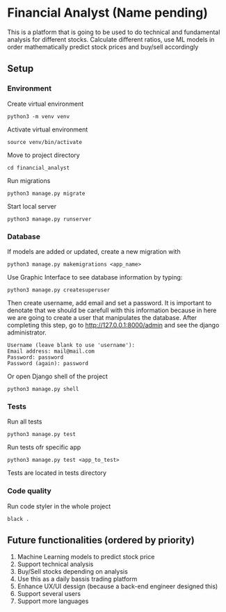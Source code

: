 # Financial Analyst (Name pending)
This is a platform that is going to be used to do technical and fundamental analysis for different stocks. Calculate different ratios, use ML models in order mathematically predict stock prices and buy/sell accordingly

## Setup
### Environment
Create virtual environment
```
python3 -m venv venv
```

Activate virtual environment
```
source venv/bin/activate
```

Move to project directory
```
cd financial_analyst
```

Run migrations
```
python3 manage.py migrate
```

Start local server
```
python3 manage.py runserver
```

### Database
If models are added or updated, create a new migration with
```
python3 manage.py makemigrations <app_name>
```

Use Graphic Interface to see database information by typing:  
```
python3 manage.py createsuperuser
``` 

Then create username, add email and set a password. It is important to denotate that we should be carefull with this information because in here we are going to create a user that manipulates the database. After completing this step, go to http://127.0.0.1:8000/admin and see the django administrator.
```
Username (leave blank to use 'username'): 
Email address: mail@mail.com
Password: password
Password (again): password
```

Or open Django shell of the project
```
python3 manage.py shell
```

### Tests
Run all tests
```
python3 manage.py test
```

Run tests ofr specific app
```
python3 manage.py test <app_to_test>
```

Tests are located in tests directory

### Code quality 
Run code styler in the whole project
```
black .
```

## Future functionalities (ordered by priority)
1. Machine Learning models to predict stock price
2. Support technical analysis
3. Buy/Sell stocks depending on analysis
4. Use this as a daily bassis trading platform
5. Enhance UX/UI dessign (because a back-end engineer designed this)
6. Support several users
7. Support more languages
